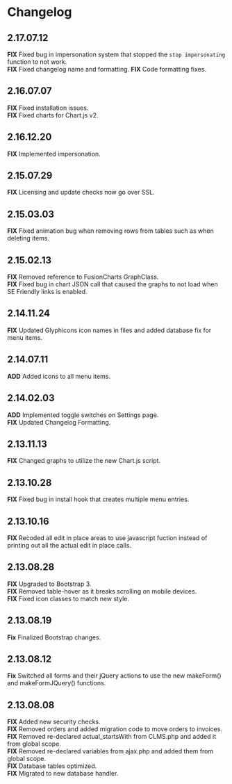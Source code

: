 # Changelog #

## 2.17.07.12 ##
**FIX** Fixed bug in impersonation system that stopped the `stop impersonating` function to not work.  
**FIX** Fixed changelog name and formatting. 
**FIX** Code formatting fixes.  

## 2.16.07.07 ##
**FIX** Fixed installation issues.  
**FIX** Fixed charts for Chart.js v2.  

## 2.16.12.20 ##
**FIX** Implemented impersonation.  

## 2.15.07.29 ##
**FIX** Licensing and update checks now go over SSL.  

## 2.15.03.03 ##
**FIX** Fixed animation bug when removing rows from tables such as when deleting items.  

## 2.15.02.13 ##
**FIX** Removed reference to FusionCharts GraphClass.  
**FIX** Fixed bug in chart JSON call that caused the graphs to not load when SE Friendly links is enabled.  

## 2.14.11.24 ##
**FIX** Updated Glyphicons icon names in files and added database fix for menu items.  

## 2.14.07.11 ##
**ADD** Added icons to all menu items.  

## 2.14.02.03 ##
**ADD** Implemented toggle switches on Settings page.  
**FIX** Updated Changelog Formatting.  

## 2.13.11.13 ##
**FIX** Changed graphs to utilize the new Chart.js script.  

## 2.13.10.28 ##
**FIX** Fixed bug in install hook that creates multiple menu entries.  

## 2.13.10.16 ##
**FIX** Recoded all edit in place areas to use javascript fuction instead of printing out all the actual edit in place calls.  

## 2.13.08.28 ##
**FIX** Upgraded to Bootstrap 3.  
**FIX** Removed table-hover as it breaks scrolling on mobile devices.  
**FIX** Fixed icon classes to match new style.  

## 2.13.08.19 ##
**Fix** Finalized Bootstrap changes.  

## 2.13.08.12 ##
**Fix** Switched all forms and their jQuery actions to use the new makeForm() and makeFormJQuery() functions.  

## 2.13.08.08 ##
**FIX** Added new security checks.  
**FIX** Removed orders and added migration code to move orders to invoices.  
**FIX** Removed re-declared actual_startsWith from CLMS.php and added it from global scope.  
**FIX** Removed re-declared variables from ajax.php and added them from global scope.  
**FIX** Database tables optimized.  
**FIX** Migrated to new database handler.  